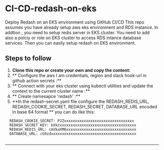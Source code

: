 # CI-CD-redash-on-eks
Deploy Redash on an EKS environment using GitHub CI/CD
This repo assumes you have already setup aws eks environment and RDS instance. In addtion , you need to setup redis server in EKS cluster. You need to add also a polciy or role on EKS cluster to access RDS intance database services. Then you can easily setup redash on EKS environment.  


## Steps to follow 

1. **Clone this repo or create your own and copy the content:**
2. ** Configure the aws I am credentials, region and slack hook-url in github action secrets :**
3. ** Connect with your eks cluster using kubectl utilities and update the context to the current cluster name :**
3. ** Create namesapce 'redash' :**
3. **In the redash-secret.yaml file configure the REDASH_REDIS_URL, REDASH_COOKIE_SECRET, REDASH_SECRET, DATABASE_URL  encoded in base 64 format **
you can do like this:

```
  REDASH_COOKIE_SECRET: P2Zxxxxxxxxxxxxxxxxxxxxxxxxxxxxxxxx
  REDASH_SECRET_KEY: bXkzxxxxxxxxxxxxxxxxxxxxxxxxxxxxxxxxxxx
  REDASH_REDIS_URL: cmVkaXM6xxxxxxxxxxxxxxxxxxxxxxxxxxxxxxxx
  DATABASE_URL: cG9zdxxxxxxxxxxxxxxxxxxxxxxxxxxxxxxxxxxxxxxx
   
```
---